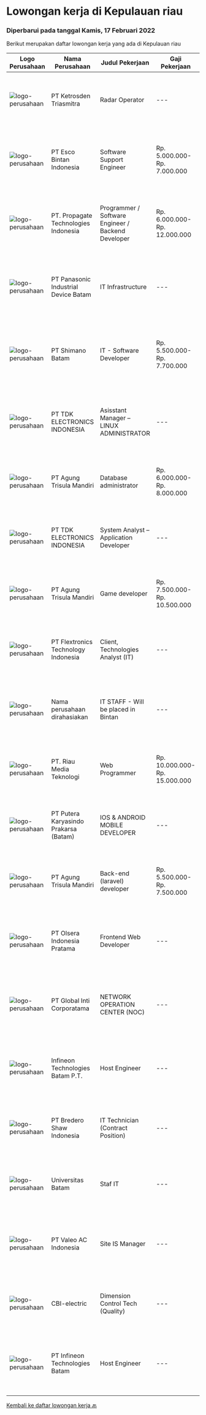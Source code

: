 
  # Lowongan kerja di Kepulauan riau

  ### Diperbarui pada tanggal Kamis, 17 Februari 2022

  Berikut merupakan daftar lowongan kerja yang ada di Kepulauan riau

  |Logo Perusahaan | Nama Perusahaan | Judul Pekerjaan | Gaji Pekerjaan | Lokasi | Deskripsi | Tanggal diunggah | Pranala |
  | -------------- | --------------- | --------------- | --------- | --------- | -------------- | ------- | ----------- |
  |![logo-perusahaan](https://image-service-cdn.seek.com.au/886e9c1275a2d9213cc41beda16c14e09214a7f4/ee4dce1061f3f616224767ad58cb2fc751b8d2dc)|PT Ketrosden Triasmitra|Radar Operator|---|Batam|Provide 24 hour Submarine Cable surveillance and alarm condition utilizing by network monitoring and surveillance system Responsible for basic...|Rabu, 16 Februari 2022|https://www.jobstreet.co.id/id/job/radar-operator-3793452?token=0~d5471d31-3e8a-4fbf-90c4-36d0efb96c7b&sectionRank=1&jobId=jobstreet-id-job-3793452|
|![logo-perusahaan](https://image-service-cdn.seek.com.au/0d74a02a34a28e6a25851772a470712a73b5acba/ee4dce1061f3f616224767ad58cb2fc751b8d2dc)|PT Esco Bintan Indonesia|Software Support Engineer|Rp. 5.000.000-Rp. 7.000.000|Bintan|The candidate will be a member of the inhouse IT team that manages and supports Enterprise Software System and SaaS.His/her responsibilities includes...|Senin, 14 Februari 2022|https://www.jobstreet.co.id/id/job/software-support-engineer-3790140?token=0~d5471d31-3e8a-4fbf-90c4-36d0efb96c7b&sectionRank=2&jobId=jobstreet-id-job-3790140|
|![logo-perusahaan](https://us.123rf.com/450wm/pavelstasevich/pavelstasevich1811/pavelstasevich181101027/112815900-stock-vector-no-image-available-icon-flat-vector.jpg?ver=6)|PT. Propagate Technologies Indonesia|Programmer / Software Engineer / Backend Developer|Rp. 6.000.000-Rp. 12.000.000|Batam|— Candidate must possess at least Diploma or Bachelor's Degree in Computer Science/Information Technology or equivalent.— At least 1 year of working...|Senin, 14 Februari 2022|https://www.jobstreet.co.id/id/job/programmer-software-engineer-backend-developer-3780696?token=0~d5471d31-3e8a-4fbf-90c4-36d0efb96c7b&sectionRank=3&jobId=jobstreet-id-job-3780696|
|![logo-perusahaan](https://image-service-cdn.seek.com.au/11c9b7965be40205ea5cd39ca789703d6c9619fc/ee4dce1061f3f616224767ad58cb2fc751b8d2dc)|PT Panasonic Industrial Device Batam|IT Infrastructure|---|Batam|1.Diploma/Degree from Computer/IT Engineering2.At least 2 year of desktop support experience with Active Directory domainsupport, is highly...|Kamis, 10 Februari 2022|https://www.jobstreet.co.id/id/job/it-infrastructure-3787159?token=0~d5471d31-3e8a-4fbf-90c4-36d0efb96c7b&sectionRank=4&jobId=jobstreet-id-job-3787159|
|![logo-perusahaan](https://image-service-cdn.seek.com.au/6aec31a5af5a52b0e326ea3affb5eee4bf6d6e57/ee4dce1061f3f616224767ad58cb2fc751b8d2dc)|PT Shimano Batam|IT - Software Developer|Rp. 5.500.000-Rp. 7.700.000|Batam|Perform software development, implementation, system integration and commissioning of advanced manufacturing execution system (MES). Produce...|Kamis, 10 Februari 2022|https://www.jobstreet.co.id/id/job/it-software-developer-3786456?token=0~d5471d31-3e8a-4fbf-90c4-36d0efb96c7b&sectionRank=5&jobId=jobstreet-id-job-3786456|
|![logo-perusahaan](https://image-service-cdn.seek.com.au/abf296bd91f8d6875073b1d919f8980bdd50bf3a/ee4dce1061f3f616224767ad58cb2fc751b8d2dc)|PT TDK ELECTRONICS INDONESIA|Asisstant Manager – LINUX ADMINISTRATOR|---|Batam|Tasks and responsibilitiesOperation Ensuring the availability and reliability of Computers, Server and other IT peripherals Ensuring the availability...|Kamis, 10 Februari 2022|https://www.jobstreet.co.id/id/job/asisstant-manager-linux-administrator-3786143?token=0~d5471d31-3e8a-4fbf-90c4-36d0efb96c7b&sectionRank=6&jobId=jobstreet-id-job-3786143|
|![logo-perusahaan](https://image-service-cdn.seek.com.au/6306e67940498d3926db1dc3b6d5982a669ee958/ee4dce1061f3f616224767ad58cb2fc751b8d2dc)|PT Agung Trisula Mandiri|Database administrator|Rp. 6.000.000-Rp. 8.000.000|Batam|Requirement : At least 2 years of experience as a database engineer Strong proficiency in Postgre, MySQL, and Couchbase (Experience with Couchbase...|Jumat, 11 Februari 2022|https://www.jobstreet.co.id/id/job/database-administrator-3787455?token=0~d5471d31-3e8a-4fbf-90c4-36d0efb96c7b&sectionRank=7&jobId=jobstreet-id-job-3787455|
|![logo-perusahaan](https://image-service-cdn.seek.com.au/9771cfaac82b9563359fa081b8ef58d323943c07/ee4dce1061f3f616224767ad58cb2fc751b8d2dc)|PT TDK ELECTRONICS INDONESIA|System Analyst – Application Developer|---|Batam|Tasks and responsibilities Ensuring the availability and reliability of the System. Ensuring adequate license required for running the System...|Kamis, 10 Februari 2022|https://www.jobstreet.co.id/id/job/system-analyst-application-developer-3786025?token=0~d5471d31-3e8a-4fbf-90c4-36d0efb96c7b&sectionRank=8&jobId=jobstreet-id-job-3786025|
|![logo-perusahaan](https://image-service-cdn.seek.com.au/6306e67940498d3926db1dc3b6d5982a669ee958/ee4dce1061f3f616224767ad58cb2fc751b8d2dc)|PT Agung Trisula Mandiri|Game developer|Rp. 7.500.000-Rp. 10.500.000|Batam|Responsibilities: Development of cross platform web and mobile games Deal with clients data, feeds and designs. Co- operation with other development...|Jumat, 11 Februari 2022|https://www.jobstreet.co.id/id/job/game-developer-3776413?token=0~d5471d31-3e8a-4fbf-90c4-36d0efb96c7b&sectionRank=9&jobId=jobstreet-id-job-3776413|
|![logo-perusahaan](https://image-service-cdn.seek.com.au/a2d2e4f9664dcaaa1f379292808cfa099f9db547/ee4dce1061f3f616224767ad58cb2fc751b8d2dc)|PT Flextronics Technology Indonesia|Client, Technologies Analyst (IT)|---|Batam|The Client Technologies Analyst  will be based in Batam, Indonesia.What a typical day looks like: Determinate required improvements on the systems...|Kamis, 10 Februari 2022|https://www.jobstreet.co.id/id/job/client-technologies-analyst-it-3787007?token=0~d5471d31-3e8a-4fbf-90c4-36d0efb96c7b&sectionRank=10&jobId=jobstreet-id-job-3787007|
|![logo-perusahaan](https://us.123rf.com/450wm/pavelstasevich/pavelstasevich1811/pavelstasevich181101027/112815900-stock-vector-no-image-available-icon-flat-vector.jpg?ver=6)|Nama perusahaan dirahasiakan|IT STAFF - Will be placed in Bintan|---|Kepulauan Riau|Bachelor's degree / Diploma of Informatics Engineering/ computer engineering / Information system/ Information Management. Have a least 3 years...|Senin, 07 Februari 2022|https://www.jobstreet.co.id/id/job/it-staff-will-be-placed-in-bintan-3782074?token=0~d5471d31-3e8a-4fbf-90c4-36d0efb96c7b&sectionRank=11&jobId=jobstreet-id-job-3782074|
|![logo-perusahaan](https://us.123rf.com/450wm/pavelstasevich/pavelstasevich1811/pavelstasevich181101027/112815900-stock-vector-no-image-available-icon-flat-vector.jpg?ver=6)|PT. Riau Media Teknologi|Web Programmer|Rp. 10.000.000-Rp. 15.000.000|Batam|- Build robust and scalable software in PHP, Javascript, CSS, MySQL by building new features, debugging and optimizing the web applications- Write...|Kamis, 10 Februari 2022|https://www.jobstreet.co.id/id/job/web-programmer-3786165?token=0~d5471d31-3e8a-4fbf-90c4-36d0efb96c7b&sectionRank=12&jobId=jobstreet-id-job-3786165|
|![logo-perusahaan](https://image-service-cdn.seek.com.au/ac0e292c8c475249deca4a04451d7c08b46c32a8/ee4dce1061f3f616224767ad58cb2fc751b8d2dc)|PT Putera Karyasindo Prakarsa (Batam)|IOS & ANDROID MOBILE DEVELOPER|---|Batam|Responsibilities : Develop, maintain and support web application existing &amp; new project Create a web application that is controlled by the...|Rabu, 09 Februari 2022|https://www.jobstreet.co.id/id/job/ios-android-mobile-developer-3784345?token=0~d5471d31-3e8a-4fbf-90c4-36d0efb96c7b&sectionRank=13&jobId=jobstreet-id-job-3784345|
|![logo-perusahaan](https://image-service-cdn.seek.com.au/56c2e624e64b9228f90c3bf051fec9111df65fc1/ee4dce1061f3f616224767ad58cb2fc751b8d2dc)|PT Agung Trisula Mandiri|Back-end (laravel) developer|Rp. 5.500.000-Rp. 7.500.000|Batam|Responsibilities: Participate in the entire application lifecycle, focusing on coding and debugging. Write clean code to develop functional web...|Jumat, 04 Februari 2022|https://www.jobstreet.co.id/id/job/back-end-laravel-developer-3769671?token=0~d5471d31-3e8a-4fbf-90c4-36d0efb96c7b&sectionRank=14&jobId=jobstreet-id-job-3769671|
|![logo-perusahaan](https://image-service-cdn.seek.com.au/90e9bb2e5bcac40b68d491aafb34203d371349a1/ee4dce1061f3f616224767ad58cb2fc751b8d2dc)|PT Olsera Indonesia Pratama|Frontend Web Developer|---|Jakarta Raya|Responsibilities: Development in an AGILE environment Create good product with accessibility and security compliance Create good product with...|Kamis, 03 Februari 2022|https://www.jobstreet.co.id/id/job/frontend-web-developer-3761704?token=0~d5471d31-3e8a-4fbf-90c4-36d0efb96c7b&sectionRank=15&jobId=jobstreet-id-job-3761704|
|![logo-perusahaan](https://image-service-cdn.seek.com.au/c13a1a795a4dfedfa7da04a798e0ae650e90fec9/ee4dce1061f3f616224767ad58cb2fc751b8d2dc)|PT Global Inti Corporatama|NETWORK OPERATION CENTER (NOC)|---|Jakarta Raya|Responsibilities: Understand and understand well (setup, maintenance and troubleshoot): Opensource RedHat, CentOS, Ubuntu MRTG Server CACTI under...|Kamis, 10 Februari 2022|https://www.jobstreet.co.id/id/job/network-operation-center-noc-3785871?token=0~d5471d31-3e8a-4fbf-90c4-36d0efb96c7b&sectionRank=16&jobId=jobstreet-id-job-3785871|
|![logo-perusahaan](https://image-service-cdn.seek.com.au/826dac9b4a28655c2e0b43abeb64a0726cc8961c/ee4dce1061f3f616224767ad58cb2fc751b8d2dc)|Infineon Technologies Batam P.T.|Host Engineer|---|Batam|Part of your life. Part of tomorrow.We make life easier, safer and greener - with technology that achieves more, consumes less and is accessible to...|Senin, 24 Januari 2022|https://www.jobstreet.co.id/id/job/host-engineer-9223082/origin/sg?token=0~d5471d31-3e8a-4fbf-90c4-36d0efb96c7b&sectionRank=17&jobId=jobstreet-sg-job-9223082|
|![logo-perusahaan](https://image-service-cdn.seek.com.au/636f01b97c78cfc506492f57240f03b173d4302b/ee4dce1061f3f616224767ad58cb2fc751b8d2dc)|PT Bredero Shaw Indonesia|IT Technician (Contract Position)|---|Batam|Main Duties &amp; Responsibilities: Serve as the first point of contact for clients and internal employees seeking technical assistance over the...|Jumat, 21 Januari 2022|https://www.jobstreet.co.id/id/job/it-technician-contract-position-3764408?token=0~d5471d31-3e8a-4fbf-90c4-36d0efb96c7b&sectionRank=18&jobId=jobstreet-id-job-3764408|
|![logo-perusahaan](https://image-service-cdn.seek.com.au/998c15f0c8df06c1e1b415735b469202eeeb27c2/ee4dce1061f3f616224767ad58cb2fc751b8d2dc)|Universitas Batam|Staf IT|---|Batam|Syarat Penerimaan Kandidat harus memiliki setidaknya Diploma / Gelar Sarjana di Ilmu Komputer/Teknologi Informasi, atau setara. Setidaknya 2 tahun...|Jumat, 28 Januari 2022|https://www.jobstreet.co.id/id/job/staf-it-3773454?token=0~d5471d31-3e8a-4fbf-90c4-36d0efb96c7b&sectionRank=19&jobId=jobstreet-id-job-3773454|
|![logo-perusahaan](https://image-service-cdn.seek.com.au/1ba142cba5ad7b5ca4e1dff67b4ebabaae060b1e/ee4dce1061f3f616224767ad58cb2fc751b8d2dc)|PT Valeo AC Indonesia|Site IS Manager|---|Batam|Manage IS team and their performance Manage the delivery and Monitoring of Infrastructure, Business, Office and all site users Manage the recovery of...|Rabu, 19 Januari 2022|https://www.jobstreet.co.id/id/job/site-is-manager-3762181?token=0~d5471d31-3e8a-4fbf-90c4-36d0efb96c7b&sectionRank=20&jobId=jobstreet-id-job-3762181|
|![logo-perusahaan](https://us.123rf.com/450wm/pavelstasevich/pavelstasevich1811/pavelstasevich181101027/112815900-stock-vector-no-image-available-icon-flat-vector.jpg?ver=6)|CBI-electric|Dimension Control Tech (Quality)|---|Batam|Job Overview:To prepare/maintains the daily DC RFI and reports for Fab. Stage (girder, shop activity, Erection Area, etc). Will in charge to Marjan...|Rabu, 16 Februari 2022|https://www.jobstreet.co.id/id/job/dimension-control-tech-quality-1030404051?token=0~d5471d31-3e8a-4fbf-90c4-36d0efb96c7b&sectionRank=21&jobId=jobstreet-id-job-1030404051|
|![logo-perusahaan](https://us.123rf.com/450wm/pavelstasevich/pavelstasevich1811/pavelstasevich181101027/112815900-stock-vector-no-image-available-icon-flat-vector.jpg?ver=6)|PT Infineon Technologies Batam|Host Engineer|---|Batam|At a glanceYou are responsible as system and software administrator covering up to installation, configuration, and customization of Tester Computers,...|Selasa, 25 Januari 2022|https://www.jobstreet.co.id/id/job/host-engineer-1030354854?token=0~d5471d31-3e8a-4fbf-90c4-36d0efb96c7b&sectionRank=22&jobId=jobstreet-id-job-1030354854|


  [Kembali ke daftar lowongan kerja 🔙](../README.md#daftar-lowongan-kerja)
  